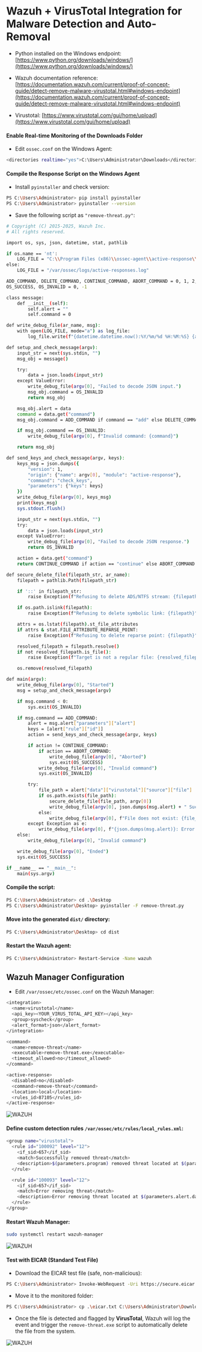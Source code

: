 # Wazuh + VirusTotal Integration for Malware Detection and Auto-Removal

- Python installed on the Windows endpoint: [https://www.python.org/downloads/windows/](https://www.python.org/downloads/windows/)

- Wazuh documentation reference: [https://documentation.wazuh.com/current/proof-of-concept-guide/detect-remove-malware-virustotal.html#windows-endpoint](https://documentation.wazuh.com/current/proof-of-concept-guide/detect-remove-malware-virustotal.html#windows-endpoint)

- Virustotal: [https://www.virustotal.com/gui/home/upload](https://www.virustotal.com/gui/home/upload)

#### Enable Real-time Monitoring of the Downloads Folder

- Edit `ossec.conf` on the Windows Agent:

```sh
<directories realtime="yes">C:\Users\Administrator\Downloads</directories>
```

#### Compile the Response Script on the Windows Agent

- Install `pyinstaller` and check version:

```sh
PS C:\Users\Administrator> pip install pyinstaller
PS C:\Users\Administrator> pyinstaller --version
```

- Save the following script as `"remove-threat.py"`:

```sh
# Copyright (C) 2015-2025, Wazuh Inc.
# All rights reserved.

import os, sys, json, datetime, stat, pathlib

if os.name == 'nt':
    LOG_FILE = "C:\\Program Files (x86)\\ossec-agent\\active-response\\active-responses.log"
else:
    LOG_FILE = "/var/ossec/logs/active-responses.log"

ADD_COMMAND, DELETE_COMMAND, CONTINUE_COMMAND, ABORT_COMMAND = 0, 1, 2, 3
OS_SUCCESS, OS_INVALID = 0, -1

class message:
    def __init__(self):
        self.alert = ""
        self.command = 0

def write_debug_file(ar_name, msg):
    with open(LOG_FILE, mode="a") as log_file:
        log_file.write(f"{datetime.datetime.now():%Y/%m/%d %H:%M:%S} {ar_name}: {msg}\n")

def setup_and_check_message(argv):
    input_str = next(sys.stdin, "")
    msg_obj = message()

    try:
        data = json.loads(input_str)
    except ValueError:
        write_debug_file(argv[0], "Failed to decode JSON input.")
        msg_obj.command = OS_INVALID
        return msg_obj

    msg_obj.alert = data
    command = data.get("command")
    msg_obj.command = ADD_COMMAND if command == "add" else DELETE_COMMAND if command == "delete" else OS_INVALID

    if msg_obj.command == OS_INVALID:
        write_debug_file(argv[0], f"Invalid command: {command}")

    return msg_obj

def send_keys_and_check_message(argv, keys):
    keys_msg = json.dumps({
        "version": 1,
        "origin": {"name": argv[0], "module": "active-response"},
        "command": "check_keys",
        "parameters": {"keys": keys}
    })
    write_debug_file(argv[0], keys_msg)
    print(keys_msg)
    sys.stdout.flush()

    input_str = next(sys.stdin, "")
    try:
        data = json.loads(input_str)
    except ValueError:
        write_debug_file(argv[0], "Failed to decode JSON response.")
        return OS_INVALID

    action = data.get("command")
    return CONTINUE_COMMAND if action == "continue" else ABORT_COMMAND if action == "abort" else OS_INVALID

def secure_delete_file(filepath_str, ar_name):
    filepath = pathlib.Path(filepath_str)

    if '::' in filepath_str:
        raise Exception(f"Refusing to delete ADS/NTFS stream: {filepath_str}")

    if os.path.islink(filepath):
        raise Exception(f"Refusing to delete symbolic link: {filepath}")

    attrs = os.lstat(filepath).st_file_attributes
    if attrs & stat.FILE_ATTRIBUTE_REPARSE_POINT:
        raise Exception(f"Refusing to delete reparse point: {filepath}")

    resolved_filepath = filepath.resolve()
    if not resolved_filepath.is_file():
        raise Exception(f"Target is not a regular file: {resolved_filepath}")

    os.remove(resolved_filepath)

def main(argv):
    write_debug_file(argv[0], "Started")
    msg = setup_and_check_message(argv)

    if msg.command < 0:
        sys.exit(OS_INVALID)

    if msg.command == ADD_COMMAND:
        alert = msg.alert["parameters"]["alert"]
        keys = [alert["rule"]["id"]]
        action = send_keys_and_check_message(argv, keys)

        if action != CONTINUE_COMMAND:
            if action == ABORT_COMMAND:
                write_debug_file(argv[0], "Aborted")
                sys.exit(OS_SUCCESS)
            write_debug_file(argv[0], "Invalid command")
            sys.exit(OS_INVALID)

        try:
            file_path = alert["data"]["virustotal"]["source"]["file"]
            if os.path.exists(file_path):
                secure_delete_file(file_path, argv[0])
                write_debug_file(argv[0], json.dumps(msg.alert) + " Successfully removed threat")
            else:
                write_debug_file(argv[0], f"File does not exist: {file_path}")
        except Exception as e:
            write_debug_file(argv[0], f"{json.dumps(msg.alert)}: Error removing threat: {str(e)}")
    else:
        write_debug_file(argv[0], "Invalid command")

    write_debug_file(argv[0], "Ended")
    sys.exit(OS_SUCCESS)

if __name__ == "__main__":
    main(sys.argv)
```

#### Compile the script:

```sh
PS C:\Users\Administrator> cd .\Desktop
PS C:\Users\Administrator\Desktop> pyinstaller -F remove-threat.py
```

#### Move into the generated `dist/` directory:

```sh
PS C:\Users\Administrator\Desktop> cd dist
```

#### Restart the Wazuh agent:

```sh
PS C:\Users\Administrator> Restart-Service -Name wazuh
```

## Wazuh Manager Configuration

- Edit `/var/ossec/etc/ossec.conf` on the Wazuh Manager:

```sh
<integration>
  <name>virustotal</name>
  <api_key><YOUR_VIRUS_TOTAL_API_KEY></api_key>
  <group>syscheck</group>
  <alert_format>json</alert_format>
</integration>

<command>
  <name>remove-threat</name>
  <executable>remove-threat.exe</executable>
  <timeout_allowed>no</timeout_allowed>
</command>

<active-response>
  <disabled>no</disabled>
  <command>remove-threat</command>
  <location>local</location>
  <rules_id>87105</rules_id>
</active-response>
```

![WAZUH](/Wazuh/assets/16.png)

#### Define custom detection rules `/var/ossec/etc/rules/local_rules.xml`:

```sh
<group name="virustotal">
  <rule id="100092" level="12">
    <if_sid>657</if_sid>
    <match>Successfully removed threat</match>
    <description>$(parameters.program) removed threat located at $(parameters.alert.data.virustotal.source.file)</description>
  </rule>

  <rule id="100093" level="12">
    <if_sid>657</if_sid>
    <match>Error removing threat</match>
    <description>Error removing threat located at $(parameters.alert.data.virustotal.source.file)</description>
  </rule>
</group>
```

#### Restart Wazuh Manager:

```sh
sudo systemctl restart wazuh-manager
```

![WAZUH](/Wazuh/assets/17.png)

#### Test with EICAR (Standard Test File)

- Download the EICAR test file (safe, non-malicious):

```sh
PS C:\Users\Administrator> Invoke-WebRequest -Uri https://secure.eicar.org/eicar.com.txt -OutFile eicar.txt
```

- Move it to the monitored folder:

```sh
PS C:\Users\Administrator> cp .\eicar.txt C:\Users\Administrator\Downloads
```

- Once the file is detected and flagged by **VirusTotal**, Wazuh will log the event and trigger the `remove-threat.exe` script to automatically delete the file from the system.

![WAZUH](/Wazuh/assets/18.png)
